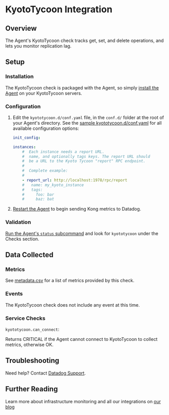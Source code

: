 # KyotoTycoon Integration

## Overview

The Agent's KyotoTycoon check tracks get, set, and delete operations, and lets you monitor replication lag.

## Setup
### Installation

The KyotoTycoon check is packaged with the Agent, so simply [install the Agent][1] on your KyotoTycoon servers.

### Configuration

1. Edit the `kyototycoon.d/conf.yaml` file, in the `conf.d/` folder at the root of your Agent's directory.
    See the [sample kyototycoon.d/conf.yaml][2] for all available configuration options:

    ```yaml
    init_config:

    instances:
        #  Each instance needs a report URL.
        #  name, and optionally tags keys. The report URL should
        #  be a URL to the Kyoto Tycoon "report" RPC endpoint.
        #
        #  Complete example:
        #
        - report_url: http://localhost:1978/rpc/report
        #   name: my_kyoto_instance
        #   tags:
        #     foo: bar
        #     baz: bat
    ```

2. [Restart the Agent][7] to begin sending Kong metrics to Datadog.


### Validation

[Run the Agent's `status` subcommand][3] and look for `kyototycoon` under the Checks section.

## Data Collected
### Metrics

See [metadata.csv][4] for a list of metrics provided by this check.

### Events
The KyotoTycoon check does not include any event at this time.

### Service Checks

`kyototycoon.can_connect`:

Returns CRITICAL if the Agent cannot connect to KyotoTycoon to collect metrics, otherwise OK.

## Troubleshooting
Need help? Contact [Datadog Support][5].

## Further Reading
Learn more about infrastructure monitoring and all our integrations on [our blog][6]


[1]: https://app.datadoghq.com/account/settings#agent
[2]: https://github.com/DataDog/integrations-core/blob/master/kyototycoon/conf.yaml.example
[3]: https://docs.datadoghq.com/agent/faq/agent-commands/#agent-status-and-information
[4]: https://github.com/DataDog/integrations-core/blob/master/kyototycoon/metadata.csv
[5]: http://docs.datadoghq.com/help/
[6]: https://www.datadoghq.com/blog/
[7]: https://docs.datadoghq.com/agent/faq/agent-commands/#start-stop-restart-the-agent